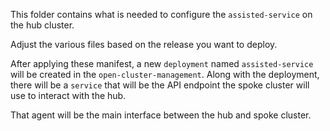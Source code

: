 This folder contains what is needed to configure the `assisted-service` on the hub cluster.

Adjust the various files based on the release you want to deploy.

After applying these manifest, a new `deployment` named `assisted-service` will be created in the `open-cluster-management`. Along with the deployment, there will be a `service` that will be the API endpoint the spoke cluster will use to interact with the hub.

That agent will be the main interface between the hub and spoke cluster.